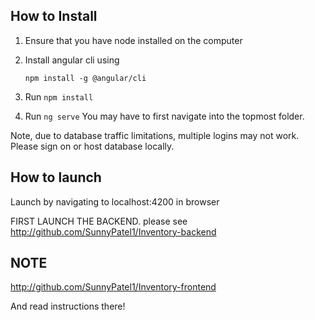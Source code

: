 ## How to Install



1. Ensure that you have node installed on the computer

2. Install angular cli using 

   ```
   npm install -g @angular/cli
   ```

3. Run ``npm install``

4. Run ```ng serve``` You may have to first navigate into the topmost folder.

Note, due to database traffic limitations, multiple logins may not work. Please sign on or host database locally.

## How to launch

Launch by navigating to localhost:4200 in browser

FIRST LAUNCH THE BACKEND. please see http://github.com/SunnyPatel1/Inventory-backend

## NOTE

http://github.com/SunnyPatel1/Inventory-frontend  

And read instructions there!